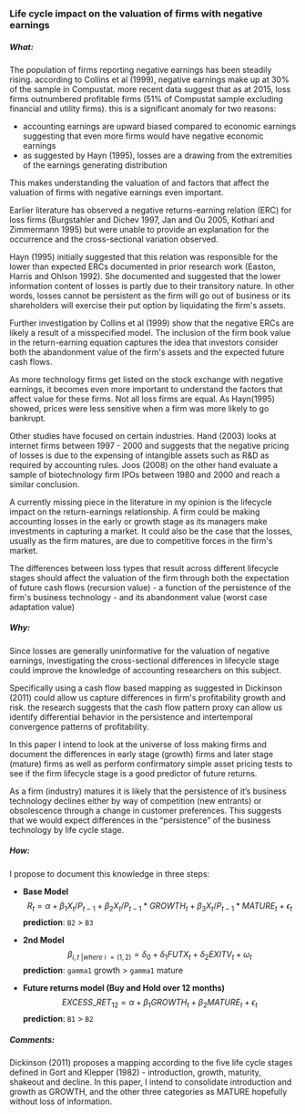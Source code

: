 ### **Life cycle impact on the valuation of firms with negative earnings**

##### **What:** 

The population of firms reporting negative earnings has been steadily rising. according to Collins et al (1999), negative earnings make up at 30% of the sample in Compustat. more recent data suggest that as at 2015, loss firms outnumbered profitable firms (51% of Compustat sample excluding financial and utility firms). this is a significant anomaly for two reasons:

- accounting earnings are upward biased compared to economic earnings suggesting that even more firms would have negative economic earnings
- as suggested by Hayn (1995), losses are a drawing from the extremities of the earnings generating distribution

This makes understanding the valuation of and factors that affect the valuation of firms with negative earnings even important.

Earlier literature has observed a negative returns-earning relation (ERC) for loss firms (Burgstahler and Dichev 1997, Jan and Ou 2005, Kothari and Zimmermann 1995) but were unable to provide an explanation for the occurrence and the cross-sectional variation observed. 

Hayn (1995) initially suggested that this relation was responsible for the lower than expected ERCs documented in prior research work (Easton, Harris and Ohlson 1992). She documented and suggested that the lower information content of losses is partly due to their transitory nature. In other words, losses cannot be persistent as the firm will go out of business or its shareholders will exercise their put option by liquidating the firm's assets.

Further investigation by Collins et al (1999) show that the negative ERCs are likely a result of a misspecified model. The inclusion of the firm book value in the return-earning equation captures the idea that investors consider both the abandonment value of the firm's assets and the expected future cash flows.

As more technology firms get listed on the stock exchange with negative earnings, it becomes even more important to understand the factors that affect value for these firms. Not all loss firms are equal. As Hayn(1995) showed, prices were less sensitive when a firm was more likely to go bankrupt.

Other studies have focused on certain industries. Hand (2003) looks at internet firms between 1997 - 2000 and suggests that the negative pricing of losses is due to the expensing of intangible assets such as R&D as required by accounting rules. Joos (2008) on the other hand evaluate a sample of  biotechnology firm IPOs between 1980 and 2000 and reach a similar conclusion.

A currently missing piece in the literature in my opinion is the lifecycle impact on the return-earnings relationship. A firm could be making accounting losses in the early or growth stage as its managers make investments in capturing a market. It could also be the case that the losses, usually as the firm matures, are due to competitive forces in the firm's market.

The differences between loss types that result across different lifecycle stages should affect the valuation of the firm through both the expectation of future cash flows (recursion value) - a function of the persistence of the firm's business technology - and its abandonment value (worst case adaptation value)

##### **Why:**

Since losses are generally uninformative for the valuation of negative earnings, investigating the cross-sectional differences in lifecycle stage could improve the knowledge of accounting researchers on this subject. 

Specifically using a cash flow based mapping as suggested in Dickinson (2011) could allow us capture differences in firm's profitability growth and risk. the research suggests that the cash flow pattern proxy can allow us identify differential behavior in the persistence and intertemporal convergence patterns of profitability.

In this paper I intend to look at the universe of loss making firms and document the differences in early stage (growth) firms and later stage (mature) firms as well as perform confirmatory simple asset pricing tests to see if the firm lifecycle stage is a good predictor of future returns.

As a firm (industry) matures it is likely that the persistence of it’s business technology declines either by way of competition (new entrants) or obsolescence through a change in customer preferences. This suggests that we would expect differences in the “persistence” of the business technology by life cycle stage.

##### **How:** 

I propose to document this knowledge in three steps:

- **Base Model**
  $$
  R_t = \alpha + \beta_1 X_t/P_{t-1} + \beta_2 X_t/P_{t-1} * GROWTH_t + \beta_3 X_t/P_{t-1} * MATURE_t + \epsilon_t
  $$
  **prediction**: `B2` > `B3`

  

- **2nd Model**
  $$
  \beta_{i,t \ | where \ i\ = (1,2)} = \delta_0 + \delta_1 FUTX_t + \delta_2 EXITV_t +\omega_t
  $$
  **prediction**: `gamma1` growth > `gamma1` mature

  

- **Future returns model (Buy and Hold over 12 months)**
  $$
  EXCESS\_RET_{12} = \alpha + \beta_1GROWTH_t + \beta_2MATURE_t + \epsilon_t
  $$
  **prediction**:  `B1` > `B2`



##### Comments:

Dickinson (2011) proposes a mapping according to the five life cycle stages defined in Gort and Klepper (1982) - introduction, growth, maturity, shakeout and decline. In this paper, I intend to consolidate introduction and growth as GROWTH, and the other three categories as MATURE hopefully without loss of information.